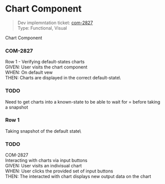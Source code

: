 # Chart Component 
> Dev implemntation ticket: [com-2827](https://everfi.atlassian.net/browse/com-2827)  
Type: Functional, Visual    

<!-- include: cypress/integration/chart.js -->

Chart Component

### COM-2827

Row 1 - Verifying  default-states charts\
GIVEN: User visits the chart component\
WHEN: On default vew\
THEN: Charts are displayed in the correct default-state\

### TODO

Need to get charts into a known-state
to be able to wait for = before taking a snapshot

### Row 1

Taking snapshot of the default state\

### TODO

COM-2827\
Interacting with charts via input buttons\
GIVEN: User visits an indivisual chart\
WHEN: User clicks the provided set of input buttons\
THEN: The interacted with chart displays new output data on the chart

<!-- /include: cypress/integration/chart.js -->